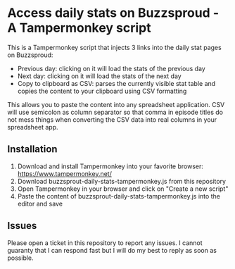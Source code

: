 # Access daily stats on Buzzsproud - A Tampermonkey script

This is a Tampermonkey script that injects 3 links into the daily stat pages on Buzzsproud:

- Previous day: clicking on it will load the stats of the previous day
- Next day: clicking on it will load the stats of the next day
- Copy to clipboard as CSV: parses the currently visible stat table and copies the content to your clipboard using CSV formatting

This allows you to paste the content into any spreadsheet application. CSV will use semicolon as column separator so that comma in episode titles do not mess things when converting the CSV data into real columns in your spreadsheet app.

## Installation

1. Download and install Tampermonkey into your favorite browser: https://www.tampermonkey.net/
1. Download buzzsprout-daily-stats-tampermonkey.js from this repository
1. Open Tampermonkey in your browser and click on "Create a new script"
1. Paste the content of buzzsprout-daily-stats-tampermonkey.js into the editor and save

## Issues

Please open a ticket in this repository to report any issues. I cannot guaranty that I can respond fast but I will do my best to reply as soon as possible.
